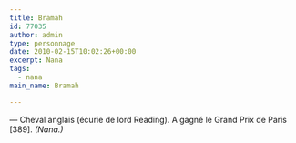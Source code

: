 ```yaml
---
title: Bramah
id: 77035
author: admin
type: personnage
date: 2010-02-15T10:02:26+00:00
excerpt: Nana
tags:
  - nana
main_name: Bramah

---
```

— Cheval anglais (écurie de lord Reading). A gagné le Grand Prix de Paris [389]. _(Nana.)_